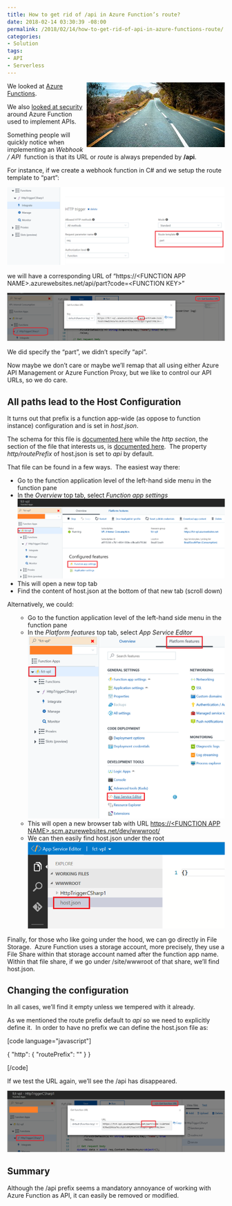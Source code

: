 ```yaml
---
title: How to get rid of /api in Azure Function’s route?
date: 2018-02-14 03:30:39 -08:00
permalink: /2018/02/14/how-to-get-rid-of-api-in-azure-functions-route/
categories:
- Solution
tags:
- API
- Serverless
---
```

<a href="/assets/posts/2018/1/how-to-get-rid-of-api-in-azure-functions-route/pexels-photo-461901.jpg"><img style="border:0 currentcolor;float:right;display:inline;background-image:none;" title="pexels-photo-461901" src="/assets/posts/2018/1/how-to-get-rid-of-api-in-azure-functions-route/pexels-photo-461901_thumb.jpg" alt="pexels-photo-461901" width="320" height="150" align="right" border="0" /></a>We looked at <a href="https://vincentlauzon.com/2017/11/27/serverless-compute-with-azure-functions-getting-started/">Azure Functions</a>.

We also <a href="https://vincentlauzon.com/2017/12/04/azure-functions-http-authorization-levels/">looked at security</a> around Azure Function used to implement APIs.

Something people will quickly notice when implementing an <em>Webhook / API</em>  function is that its URL or <em>route</em> is always prepended by <strong>/api</strong>.

For instance, if we create a webhook function in C# and we setup the route template to “part”:

<a href="/assets/posts/2018/1/how-to-get-rid-of-api-in-azure-functions-route/image13.png"><img style="border:0 currentcolor;display:inline;background-image:none;" title="image" src="/assets/posts/2018/1/how-to-get-rid-of-api-in-azure-functions-route/image_thumb13.png" alt="image" border="0" /></a>

we will have a corresponding URL of “https://&lt;FUNCTION APP NAME&gt;.azurewebsites.net/api/part?code=&lt;FUNCTION KEY&gt;”

<a href="/assets/posts/2018/1/how-to-get-rid-of-api-in-azure-functions-route/image14.png"><img style="border:0 currentcolor;display:inline;background-image:none;" title="image" src="/assets/posts/2018/1/how-to-get-rid-of-api-in-azure-functions-route/image_thumb14.png" alt="image" border="0" /></a>

We did specify the “part”, we didn’t specify “api”.

Now maybe we don’t care or maybe we’ll remap that all using either Azure API Management or Azure Function Proxy, but we like to control our API URLs, so we do care.
<h2>All paths lead to the Host Configuration</h2>
It turns out that prefix is a function app-wide (as oppose to function instance) configuration and is set in <em>host.json</em>.

The schema for this file is <a href="https://docs.microsoft.com/en-us/azure/azure-functions/functions-host-json">documented here</a> while the <em>http section</em>, the section of the file that interests us, is <a href="https://docs.microsoft.com/en-us/azure/azure-functions/functions-host-json#http">documented here</a>.  The property <em>http/routePrefix</em> of host.json is set to <em>api</em> by default.

That file can be found in a few ways.  The easiest way there:
<ul>
 	<li>Go to the function application level of the left-hand side menu in the function pane</li>
 	<li>In the <em>Overview</em> top tab, select <em>Function app settings</em><a href="/assets/posts/2018/1/how-to-get-rid-of-api-in-azure-functions-route/image15.png"><img style="border:0 currentcolor;display:inline;background-image:none;" title="image" src="/assets/posts/2018/1/how-to-get-rid-of-api-in-azure-functions-route/image_thumb15.png" alt="image" border="0" /></a></li>
 	<li>This will open a new top tab</li>
 	<li>Find the content of host.json at the bottom of that new tab (scroll down)</li>
</ul>
Alternatively, we could:
<ul>
 	<li style="list-style-type:none;">
<ul><!--StartFragment-->
 	<li>Go to the function application level of the left-hand side menu in the
function pane</li>
 	<li>In the <em>Platform features</em> top tab, select <em>App Service Editor
<a href="/assets/posts/2018/1/how-to-get-rid-of-api-in-azure-functions-route/image16.png"><img style="border:0 currentcolor;display:inline;background-image:none;" title="image" src="/assets/posts/2018/1/how-to-get-rid-of-api-in-azure-functions-route/image_thumb16.png" alt="image" border="0" /></a></em></li>
 	<li>This will open a new browser tab with URL <a title="https://fct-vpl.scm.azurewebsites.net/dev/wwwroot/" href="https://&lt;FUNCTION APP NAME&gt;.scm.azurewebsites.net/dev/wwwroot/">https://&lt;FUNCTION APP NAME&gt;.scm.azurewebsites.net/dev/wwwroot/</a></li>
 	<li>We can then easily find host.json under the root
<a href="/assets/posts/2018/1/how-to-get-rid-of-api-in-azure-functions-route/image17.png"><img style="border:0 currentcolor;display:inline;background-image:none;" title="image" src="/assets/posts/2018/1/how-to-get-rid-of-api-in-azure-functions-route/image_thumb17.png" alt="image" border="0" /></a></li>
</ul>
</li>
</ul>
<!--EndFragment-->

Finally, for those who like going under the hood, we can go directly in File Storage.  Azure Function uses a storage account, more precisely, they use a File Share within that storage account named after the function app name.  Within that file share, if we go under /site/wwwroot of that share, we’ll find host.json.
<h2>Changing the configuration</h2>
In all cases, we’ll find it empty unless we tempered with it already.

As we mentioned the route prefix default to <em>api</em> so we need to explicitly define it.  In order to have no prefix we can define the host.json file as:

[code language="javascript"]

{
  &quot;http&quot;: {
    &quot;routePrefix&quot;: &quot;&quot;
  }
}

[/code]

If we test the URL again, we’ll see the /api has disappeared.

<a href="/assets/posts/2018/1/how-to-get-rid-of-api-in-azure-functions-route/image18.png"><img style="border:0 currentcolor;display:inline;background-image:none;" title="image" src="/assets/posts/2018/1/how-to-get-rid-of-api-in-azure-functions-route/image_thumb18.png" alt="image" border="0" /></a>
<h2>Summary</h2>
Although the /api prefix seems a mandatory annoyance of working with Azure Function as API, it can easily be removed or modified.